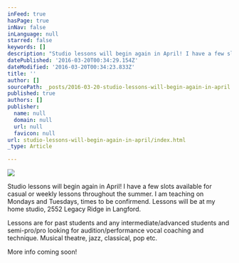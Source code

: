 ```yaml
---
inFeed: true
hasPage: true
inNav: false
inLanguage: null
starred: false
keywords: []
description: "Studio lessons will begin again in April! I have a few slots available for casual or weekly lessons throughout the summer. I am teaching on Mondays and Tuesdays, times to be confirmend. \_Lessons will be at my home studio, 2552 Legacy Ridge in Langford."
datePublished: '2016-03-20T00:34:29.154Z'
dateModified: '2016-03-20T00:34:23.833Z'
title: ''
author: []
sourcePath: _posts/2016-03-20-studio-lessons-will-begin-again-in-april.md
published: true
authors: []
publisher:
  name: null
  domain: null
  url: null
  favicon: null
url: studio-lessons-will-begin-again-in-april/index.html
_type: Article

---
```

![](https://the-grid-user-content.s3-us-west-2.amazonaws.com/986bc76a-21e0-44c9-b66e-8bac20fbc0a3.jpg)

Studio lessons will begin again in April! I have a few slots available for casual or weekly lessons throughout the summer. I am teaching on Mondays and Tuesdays, times to be confirmend.  Lessons will be at my home studio, 2552 Legacy Ridge in Langford.

Lessons are for past students and any intermediate/advanced students and semi-pro/pro looking for audition/performance vocal coaching and technique. Musical theatre, jazz, classical, pop etc.

More info coming soon!